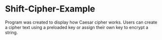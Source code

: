 # Shift-Cipher-Example
Program was created to display how Caesar cipher works. Users can create a cipher text using a preloaded key or assign their own key to encrypt a string.

